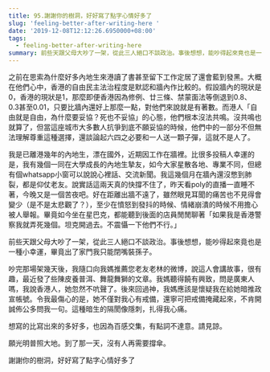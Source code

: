 ```yaml
---
title: 95.謝謝你的樹洞，好好寫了點字心情好多了
slug: 'feeling-better-after-writing-here '
date: '2019-12-08T12:12:26.6950000+08:00'
tags:
  - feeling-better-after-writing-here
summary: 前些天跟父母大吵了一架，從此三人絕口不談政治。事後想想，能吵得起來竟也是一種小幸運，畢竟出了家門我只能閉嘴裝孫子。
---
```

之前在思索為什麼好多內地生來港讀了書甚至留下工作定居了還會藍到發黑。大概在他們心中，香港的自由民主法治程度是默認和牆內作比較的。假設牆內的現狀是0，香港的現狀是1，那麼即便香港因為修例、廿三條、禁蒙面法等倒退到0.8、0.3甚至0.01，只要比牆內還好上那麼一點，對他們來說就是有著數。而港人「自由就是自由，為什麼要妥協？死也不妥協」的心態，他們根本沒法共鳴。沒共鳴也就算了，但當這座城市大多數人抗爭到底不願妥協的時候，他們中的一部分不但無法理解尊重這種選擇，還談論起六四之必要和一人送一顆子彈，這就不是人了。



我是已離港幾年的內地生，漂在國外，近期因工作在牆裡。比很多投稿人幸運的是，我有幾個一同在大學成長的內地生摯友，如今大家星散各地、專業不同，但總有個whatsapp小窗可以說說心裡話、交流新聞。我這幾個月在牆內還沒憋到肺裂，都是仰仗老友。說實話這兩天真的快撐不住了，昨天看poly的直播一直睡不著，今晚又是一個苦夜吧。好在距離出牆不遠了，雖然眼見耳聞的痛苦也不見得會變少（是不是太悲觀了？），至少在憤怒到發抖的時候、情緒崩潰的時候不用擔心被人舉報。畢竟如今坐在星巴克，都能聽到後面的店員閒閒聊著「如果我是香港警察我就弄死幾個。坦克開過去。不震懾一下他們不行。」



前些天跟父母大吵了一架，從此三人絕口不談政治。事後想想，能吵得起來竟也是一種小幸運，畢竟出了家門我只能閉嘴裝孫子。



吵完那場架幾天後，我隨口向我媽推薦您老友老林的微博，說這人會講故事，很有趣，最近發了些陳皮養普洱、舞龍舞獅的文章。我媽聽得饒有興致，問是廣東人嗎，我說香港人，她忽然不吭聲了。後來回過神，我媽應該是懷疑我在給她暗推政宣帳號。令我最傷心的是，她不僅對我心有戒備，還寧可把戒備掩藏起來，不肯開誠佈公多問我一句。這種暗生的隔閡像隱刺，扎得我心痛。



想寫的比寫出來的多好多，也因為百感交集，有點詞不達意。請見諒。



願光明普照大地。到了那一天，沒有人再需要撐傘。

謝謝你的樹洞，好好寫了點字心情好多了
